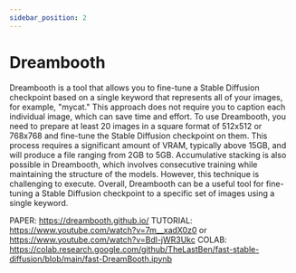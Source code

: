 ```yaml
---
sidebar_position: 2
---
```


# Dreambooth

Dreambooth is a tool that allows you to fine-tune a Stable Diffusion checkpoint based on a single keyword that represents all of your images, for example, "mycat." This approach does not require you to caption each individual image, which can save time and effort. To use Dreambooth, you need to prepare at least 20 images in a square format of 512x512 or 768x768 and fine-tune the Stable Diffusion checkpoint on them. This process requires a significant amount of VRAM, typically above 15GB, and will produce a file ranging from 2GB to 5GB. Accumulative stacking is also possible in Dreambooth, which involves consecutive training while maintaining the structure of the models. However, this technique is challenging to execute. Overall, Dreambooth can be a useful tool for fine-tuning a Stable Diffusion checkpoint to a specific set of images using a single keyword.

PAPER: https://dreambooth.github.io/ TUTORIAL: https://www.youtube.com/watch?v=7m__xadX0z0 or https://www.youtube.com/watch?v=Bdl-jWR3Ukc COLAB: https://colab.research.google.com/github/TheLastBen/fast-stable-diffusion/blob/main/fast-DreamBooth.ipynb

